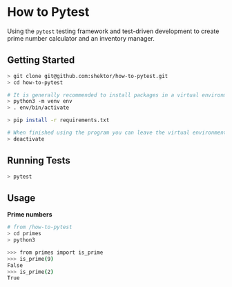 # How to Pytest

Using the `pytest` testing framework and test-driven development to create prime number calculator and an inventory manager.

## Getting Started

```bash
> git clone git@github.com:shektor/how-to-pytest.git
> cd how-to-pytest

# It is generally recommended to install packages in a virtual environment but is optional
> python3 -m venv env
> . env/bin/activate

> pip install -r requirements.txt

# When finished using the program you can leave the virtual environment
> deactivate
```

## Running Tests

```bash
> pytest
```

## Usage

**Prime numbers**
```bash
# from /how-to-pytest
> cd primes
> python3

>>> from primes import is_prime
>>> is_prime(9)
False
>>> is_prime(2)
True
```
